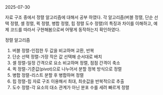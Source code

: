 2025-07-30

자료 구조 중에서 정렬 알고리즘에 대해서 공부 하였다. 각 알고리즘(버블 정렬, 단순 선택 정렬, 셸 정렬, 퀵 정렬, 병합 정렬, 힙 정렬 도수 정렬)의 특징과 차이를 이해하고, 예제 코드를 따라서 구현해봄으로써 어떻게 동작하는지 확인하였다.

정렬 알고리즘
1. 버블 정렬-인접한 두 값을 비교하며 교환, 반복
2. 단순 선택 정렬-가장 작은 값 선택해 순서대로 배치
3. 셸 정렬-일정 간격으로 요소 비교하며 정렬, 점점 간격이 축소
4. 퀵 정렬-기준값(pivot)으로 나누어서 분할 정복 방식으로 정렬
5. 병합 정렬-리스트 분할 후 병합하며 정렬
6. 힙 정렬-힙 자료 구조 이용해서 최대, 최솟값을 반복적으로 추출
7. 도수 정렬-각 요소의 대소 관계가 아닌 분포 수를 세려 빠르게 정렬
